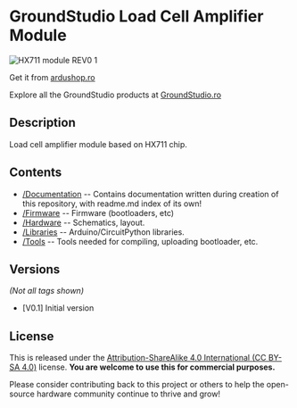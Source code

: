 GroundStudio Load Cell Amplifier Module
====================================
![HX711 module REV0 1](https://github.com/GroundStudio/GroundStudio_HX711_module/assets/77836107/4b1f3684-b189-4275-9b1c-ae48d26b994f)

Get it from [ardushop.ro](https://ardushop.ro/ro/home/2509-modul-citire-senzor-greutate-hx711-groundstudio.html)

Explore all the GroundStudio products at [GroundStudio.ro](https://groundstudio.ro/)

Description
-------------------
Load cell amplifier module based on HX711 chip.

Contents
-------------------

* [/Documentation](https://github.com/GroundStudio/GroundStudio_HX711_module/tree/main/Documentation) -- Contains documentation written during creation of this repository, with readme.md index of its own!
* [/Firmware](https://github.com/GroundStudio/GroundStudio_HX711_module/tree/main/Firmware) -- Firmware (bootloaders, etc)
* [/Hardware](https://github.com/GroundStudio/GroundStudio_HX711_module/tree/main/Hardware) -- Schematics, layout.
* [/Libraries](https://github.com/GroundStudio/GroundStudio_HX711_module/tree/main/Libraries) -- Arduino/CircuitPython libraries. 
* [/Tools](https://github.com/GroundStudio/GroundStudio_HX711_module/tree/main) -- Tools needed for compiling, uploading bootloader, etc.

Versions
-------------------
*(Not all tags shown)*
* [V0.1] Initial version

License
-------------------

This is released under the [Attribution-ShareAlike 4.0 International (CC BY-SA 4.0)](https://creativecommons.org/licenses/by-sa/4.0/) license. 
**You are welcome to use this for commercial purposes.**

Please consider contributing back to this project or others to help the open-source hardware community continue to thrive and grow! 
